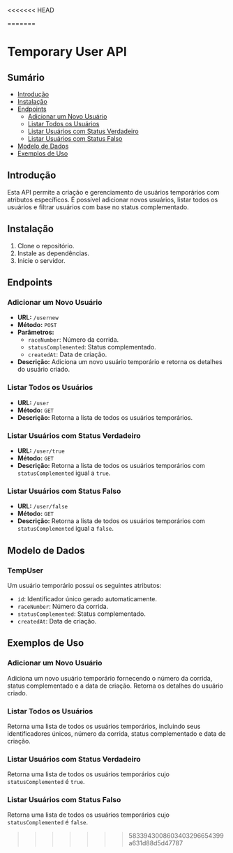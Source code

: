 <<<<<<< HEAD
 





=======
# Temporary User API

## Sumário

- [Introdução](#introdução)
- [Instalação](#instalação)
- [Endpoints](#endpoints)
  - [Adicionar um Novo Usuário](#adicionar-um-novo-usuário)
  - [Listar Todos os Usuários](#listar-todos-os-usuários)
  - [Listar Usuários com Status Verdadeiro](#listar-usuários-com-status-verdadeiro)
  - [Listar Usuários com Status Falso](#listar-usuários-com-status-falso)
- [Modelo de Dados](#modelo-de-dados)
- [Exemplos de Uso](#exemplos-de-uso)

## Introdução

Esta API permite a criação e gerenciamento de usuários temporários com atributos específicos. É possível adicionar novos usuários, listar todos os usuários e filtrar usuários com base no status complementado.

## Instalação

1. Clone o repositório.
2. Instale as dependências.
3. Inicie o servidor.

## Endpoints

### **Adicionar um Novo Usuário**

- **URL:** `/usernew`
- **Método:** `POST`
- **Parâmetros:**
  - `raceNumber`: Número da corrida.
  - `statusComplemented`: Status complementado.
  - `createdAt`: Data de criação.
- **Descrição:** Adiciona um novo usuário temporário e retorna os detalhes do usuário criado.

### **Listar Todos os Usuários**

- **URL:** `/user`
- **Método:** `GET`
- **Descrição:** Retorna a lista de todos os usuários temporários.

### **Listar Usuários com Status Verdadeiro**

- **URL:** `/user/true`
- **Método:** `GET`
- **Descrição:** Retorna a lista de todos os usuários temporários com `statusComplemented` igual a `true`.

### **Listar Usuários com Status Falso**

- **URL:** `/user/false`
- **Método:** `GET`
- **Descrição:** Retorna a lista de todos os usuários temporários com `statusComplemented` igual a `false`.

## Modelo de Dados

### **TempUser**

Um usuário temporário possui os seguintes atributos:

- `id`: Identificador único gerado automaticamente.
- `raceNumber`: Número da corrida.
- `statusComplemented`: Status complementado.
- `createdAt`: Data de criação.

## Exemplos de Uso

### Adicionar um Novo Usuário

Adiciona um novo usuário temporário fornecendo o número da corrida, status complementado e a data de criação. Retorna os detalhes do usuário criado.

### Listar Todos os Usuários

Retorna uma lista de todos os usuários temporários, incluindo seus identificadores únicos, número da corrida, status complementado e data de criação.

### Listar Usuários com Status Verdadeiro

Retorna uma lista de todos os usuários temporários cujo `statusComplemented` é `true`.

### Listar Usuários com Status Falso

Retorna uma lista de todos os usuários temporários cujo `statusComplemented` é `false`.
>>>>>>> 5833943008603403296654399a631d88d5d47787
